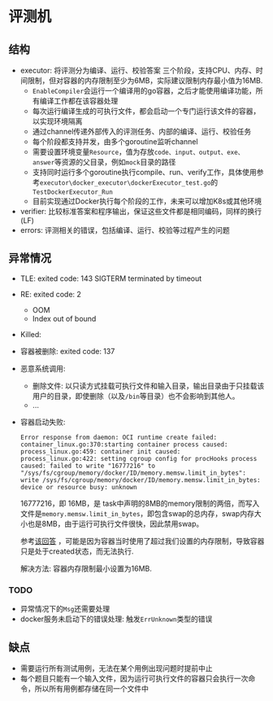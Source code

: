 # 评测机
## 结构
- executor: 将评测分为编译、运行、校验答案 三个阶段，支持CPU、内存、时间限制，但对容器的内存限制至少为6MB，实际建议限制内存最小值为16MB.
  - `EnableCompiler`会运行一个编译用的go容器，之后才能使用编译功能，所有编译工作都在该容器处理
  - 每次运行编译生成的可执行文件，都会启动一个专门运行该文件的容器，以实现环境隔离
  - 通过channel传递外部传入的评测任务、内部的编译、运行、校验任务
  - 每个阶段都支持并发，由多个goroutine监听channel
  - 需要设置环境变量`Resource`，值为存放`code、input、output、exe、answer`等资源的父目录，例如`mock`目录的路径
  - 支持同时运行多个goroutine执行compile、run、verify工作，具体使用参考`executor\docker_executor\dockerExecutor_test.go`的`TestDockerExecutor_Run`
  - 目前实现通过Docker执行每个阶段的工作，未来可以增加K8s或其他环境
- verifier: 比较标准答案和程序输出，保证这些文件都是相同编码，同样的换行(LF)
- errors: 评测相关的错误，包括编译、运行、校验等过程产生的问题


## 异常情况
- TLE: exited code: 143 SIGTERM terminated by timeout
- RE: exited code: 2
  - OOM
  - Index out of bound
- Killed: 
- 容器被删除:  exited code: 137
- 恶意系统调用: 
  - 删除文件: 以只读方式挂载可执行文件和输入目录，输出目录由于只挂载该用户的目录，即使删除（以及`/bin`等目录）也不会影响到其他人。
  - ...
- 容器启动失败:
  ```
  Error response from daemon: OCI runtime create failed: 
  container_linux.go:370:starting container process caused: 
  process_linux.go:459: container init caused: 
  process_linux.go:422: setting cgroup config for procHooks process caused: failed to write "16777216" to "/sys/fs/cgroup/memory/docker/ID/memory.memsw.limit_in_bytes": write /sys/fs/cgroup/memory/docker/ID/memory.memsw.limit_in_bytes: device or resource busy: unknown
  ```
  16777216，即 16MB，是 task中声明的8MB的memory限制的两倍，而写入文件是`memory.memsw.limit_in_bytes`，即包含swap的总内存，swap内存大小也是8MB，由于运行可执行文件很快，因此禁用swap。

  参考[该回答](https://unix.stackexchange.com/questions/412040/cgroups-memory-limit-write-error-device-or-resource-busy) ，可能是因为容器当时使用了超过我们设置的内存限制，导致容器只是处于created状态，而无法执行.
  
  解决方法: 容器内存限制最小设置为16MB.

### TODO
- 异常情况下的`Msg`还需要处理
- docker服务未启动下的错误处理: 触发`ErrUnknown`类型的错误

## 缺点
- 需要运行所有测试用例，无法在某个用例出现问题时提前中止
- 每个题目只能有一个输入文件，因为运行可执行文件的容器只会执行一次命令，所以所有用例都存储在同一个文件中
